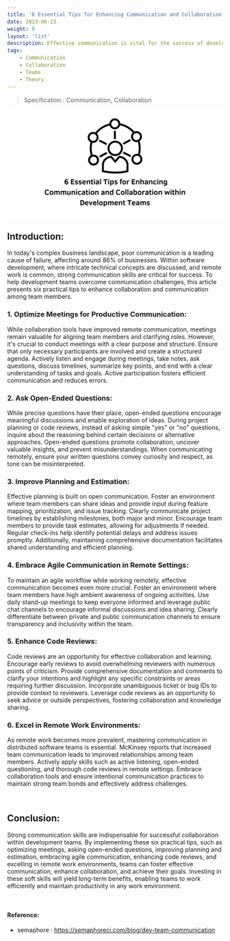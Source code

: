 ```yaml
---
title: '6 Essential Tips for Enhancing Communication and Collaboration within Development Teams'
date: 2023-06-23
weight: 9
layout: 'list'
description: Effective communication is vital for the success of development teams. Discover six practical tips to improve communication and collaboration among developers, testers, and other team members.
tags:
    - Communication
    - Collaboration
    - Teams
    - Theory
---
```

> Specification : Communication, Collaboration

![commuunication-theory](./images/communication.png)

## Introduction:
In today's complex business landscape, poor communication is a leading cause of failure, affecting around 86% of businesses. Within software development, where intricate technical concepts are discussed, and remote work is common, strong communication skills are critical for success. To help development teams overcome communication challenges, this article presents six practical tips to enhance collaboration and communication among team members.

### 1. Optimize Meetings for Productive Communication:
While collaboration tools have improved remote communication, meetings remain valuable for aligning team members and clarifying roles. However, it's crucial to conduct meetings with a clear purpose and structure. Ensure that only necessary participants are involved and create a structured agenda. Actively listen and engage during meetings, take notes, ask questions, discuss timelines, summarize key points, and end with a clear understanding of tasks and goals. Active participation fosters efficient communication and reduces errors.

### 2. Ask Open-Ended Questions:
While precise questions have their place, open-ended questions encourage meaningful discussions and enable exploration of ideas. During project planning or code reviews, instead of asking simple "yes" or "no" questions, inquire about the reasoning behind certain decisions or alternative approaches. Open-ended questions promote collaboration, uncover valuable insights, and prevent misunderstandings. When communicating remotely, ensure your written questions convey curiosity and respect, as tone can be misinterpreted.

### 3. Improve Planning and Estimation:
Effective planning is built on open communication. Foster an environment where team members can share ideas and provide input during feature mapping, prioritization, and issue tracking. Clearly communicate project timelines by establishing milestones, both major and minor. Encourage team members to provide task estimates, allowing for adjustments if needed. Regular check-ins help identify potential delays and address issues promptly. Additionally, maintaining comprehensive documentation facilitates shared understanding and efficient planning.

### 4. Embrace Agile Communication in Remote Settings:
To maintain an agile workflow while working remotely, effective communication becomes even more crucial. Foster an environment where team members have high ambient awareness of ongoing activities. Use daily stand-up meetings to keep everyone informed and leverage public chat channels to encourage informal discussions and idea sharing. Clearly differentiate between private and public communication channels to ensure transparency and inclusivity within the team.

### 5. Enhance Code Reviews:
Code reviews are an opportunity for effective collaboration and learning. Encourage early reviews to avoid overwhelming reviewers with numerous points of criticism. Provide comprehensive documentation and comments to clarify your intentions and highlight any specific constraints or areas requiring further discussion. Incorporate unambiguous ticket or bug IDs to provide context to reviewers. Leverage code reviews as an opportunity to seek advice or outside perspectives, fostering collaboration and knowledge sharing.

### 6. Excel in Remote Work Environments:
As remote work becomes more prevalent, mastering communication in distributed software teams is essential. McKinsey reports that increased team communication leads to improved relationships among team members. Actively apply skills such as active listening, open-ended questioning, and thorough code reviews in remote settings. Embrace collaboration tools and ensure intentional communication practices to maintain strong team bonds and effectively address challenges.

&nbsp;

## Conclusion:
Strong communication skills are indispensable for successful collaboration within development teams. By implementing these six practical tips, such as optimizing meetings, asking open-ended questions, improving planning and estimation, embracing agile communication, enhancing code reviews, and excelling in remote work environments, teams can foster effective communication, enhance collaboration, and achieve their goals. Investing in these soft skills will yield long-term benefits, enabling teams to work efficiently and maintain productivity in any work environment.

&nbsp;
#### Reference:
- semaphore : https://semaphoreci.com/blog/dev-team-communication
